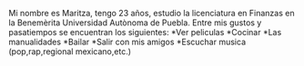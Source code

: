 Mi nombre es Maritza, tengo 23 años, estudio la licenciatura en Finanzas en la Benemèrita Universidad Autònoma de Puebla.
Entre mis gustos y pasatiempos se encuentran los siguientes:
*Ver peliculas
*Cocinar
*Las manualidades
*Bailar
*Salir con mis amigos
*Escuchar musica (pop,rap,regional mexicano,etc.)
